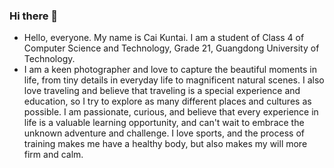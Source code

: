 ### Hi there 👋
- Hello, everyone. My name is Cai Kuntai. I am a student of Class 4 of Computer Science and Technology, Grade 21, Guangdong University of Technology.
- I am a keen photographer and love to capture the beautiful moments in life, from tiny details in everyday life to magnificent natural scenes. I also love traveling and believe that traveling is a special experience and education, so I try to explore as many different places and cultures as possible. I am passionate, curious, and believe that every experience in life is a valuable learning opportunity, and can't wait to embrace the unknown adventure and challenge. I love sports, and the process of training makes me have a healthy body, but also makes my will more firm and calm.
<!--
**CaiKunTai/CaiKunTai** is a ✨ _special_ ✨ repository because its `README.md` (this file) appears on your GitHub profile.

Here are some ideas to get you started:

- 🔭 I’m currently working on ...
- 🌱 I’m currently learning ...
- 👯 I’m looking to collaborate on ...
- 🤔 I’m looking for help with ...
- 💬 Ask me about ...
- 📫 How to reach me: ...
- 😄 Pronouns: ...
- ⚡ Fun fact: ...
-->
